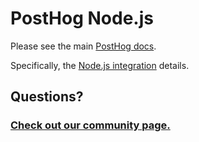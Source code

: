 # PostHog Node.js

Please see the main [PostHog docs](https://www.posthog.com/docs).

Specifically, the [Node.js integration](https://posthog.com/docs/integrate/server/node) details.

## Questions?

### [Check out our community page.](https://posthog.com/posts)
